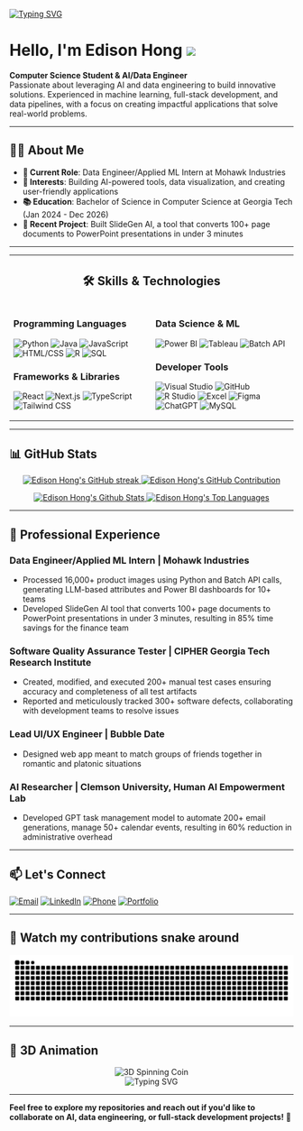 [![Typing SVG](https://readme-typing-svg.herokuapp.com/?color=DC143C&size=35&center=true&vCenter=true&width=1000&lines=Hello,+my+name+is+Edison;Keep+exploring!+:D)](https://git.io/typing-svg)

# Hello, I'm Edison Hong <img src="https://media.giphy.com/media/hvRJCLFzcasrR4ia7z/giphy.gif" width="30px"/>     
      
**Computer Science Student & AI/Data Engineer**          
Passionate about leveraging AI and data engineering to build innovative solutions. Experienced in machine learning, full-stack development, and data pipelines, with a focus on creating impactful applications that solve real-world problems.
   
---     

## 👨‍💻 About Me  

- **💼 Current Role**: Data Engineer/Applied ML Intern at Mohawk Industries 
- **🎯 Interests**: Building AI-powered tools, data visualization, and creating user-friendly applications
- **📚 Education**: Bachelor of Science in Computer Science at Georgia Tech (Jan 2024 - Dec 2026)
- **🔨 Recent Project**: Built SlideGen AI, a tool that converts 100+ page documents to PowerPoint presentations in under 3 minutes

---

<table align="center">
<tr>
<td colspan="2" align="center">

## 🛠️ Skills & Technologies

</td>
</tr>
<tr>
<td width="50%" valign="top">

### **Programming Languages**
![Python](https://img.shields.io/badge/Python-3474A7?style=plastic&logo=python&logoColor=white)
![Java](https://img.shields.io/badge/Java-FF4C00?style=plastic&logo=openjdk&logoColor=white)
![JavaScript](https://img.shields.io/badge/JavaScript-F7DF1E?style=plastic&logo=javascript&logoColor=black)
![HTML/CSS](https://img.shields.io/badge/HTML/CSS-E34C26?style=plastic&logo=html5&logoColor=white)
![R](https://img.shields.io/badge/R-276DC3?style=plastic&logo=r&logoColor=white)
![SQL](https://img.shields.io/badge/SQL-CC2927?style=plastic&logo=microsoft-sql-server&logoColor=white)

### **Frameworks & Libraries**
![React](https://img.shields.io/badge/React-20232A?style=plastic&logo=react&logoColor=61DAFB)
![Next.js](https://img.shields.io/badge/Next.js-000000?style=plastic&logo=next.js&logoColor=white)
![TypeScript](https://img.shields.io/badge/TypeScript-007ACC?style=plastic&logo=typescript&logoColor=white)
![Tailwind CSS](https://img.shields.io/badge/Tailwind_CSS-38B2AC?style=plastic&logo=tailwind-css&logoColor=white)

</td>
<td width="50%" valign="top">

### **Data Science & ML**
![Power BI](https://img.shields.io/badge/Power_BI-F2C811?style=plastic&logo=powerbi&logoColor=black)
![Tableau](https://img.shields.io/badge/Tableau-E97627?style=plastic&logo=tableau&logoColor=white)
![Batch API](https://img.shields.io/badge/Batch_API-4285F4?style=plastic&logo=google&logoColor=white)

### **Developer Tools**
![Visual Studio](https://img.shields.io/badge/Visual_Studio-5C2D91?style=plastic&logo=visual-studio&logoColor=white)
![GitHub](https://img.shields.io/badge/GitHub-100000?style=plastic&logo=github&logoColor=white)
![R Studio](https://img.shields.io/badge/RStudio-75AADB?style=plastic&logo=rstudio&logoColor=white)
![Excel](https://img.shields.io/badge/Excel-217346?style=plastic&logo=microsoft-excel&logoColor=white)
![Figma](https://img.shields.io/badge/Figma-F24E1E?style=plastic&logo=figma&logoColor=white)
![ChatGPT](https://img.shields.io/badge/ChatGPT-74aa9c?style=plastic&logo=openai&logoColor=white)
![MySQL](https://img.shields.io/badge/MySQL-00000F?style=plastic&logo=mysql&logoColor=white)

</td>
</tr>
</table>

---

## 📊 GitHub Stats

<p align="center">
  <a href="https://github.com/edison-hong">
    <img alt="Edison Hong's GitHub streak" src="https://github-readme-streak-stats.herokuapp.com/?user=edison-hong&theme=dark&hide_border=false&background=FFFFFF&border=800000&ring=800000&fire=800000&currStreakLabel=800000&currStreakNum=800000&sideNums=800000&sideLabels=800000&dates=800000" height="180px" width="49%"/>
  </a>
  <a href="https://github.com/edison-hong">
    <img alt="Edison Hong's GitHub Contribution" src="https://github-profile-summary-cards.vercel.app/api/cards/profile-details?username=edison-hong&theme=default" height="180px" width="49%"/>
  </a>
</p>

<p align="center">
  <a href="https://github.com/edison-hong">
    <img alt="Edison Hong's Github Stats" src="https://denvercoder1-github-readme-stats.vercel.app/api?username=edison-hong&show_icons=true&count_private=true&theme=dark&border_color=800000&bg_color=FFFFFF&title_color=800000&icon_color=800000&text_color=800000" height="180px" width="49%"/>
  </a>
  <a href="https://github.com/edison-hong">
    <img alt="Edison Hong's Top Languages" src="https://denvercoder1-github-readme-stats.vercel.app/api/top-langs/?username=edison-hong&langs_count=8&layout=compact&theme=dark&border_color=800000&bg_color=FFFFFF&title_color=800000&icon_color=800000&text_color=800000" height="180px" width="49%"/>
  </a>
</p>

---
## 💼 Professional Experience

### Data Engineer/Applied ML Intern | Mohawk Industries
- Processed 16,000+ product images using Python and Batch API calls, generating LLM-based attributes and Power BI dashboards for 10+ teams
- Developed SlideGen AI tool that converts 100+ page documents to PowerPoint presentations in under 3 minutes, resulting in 85% time savings for the finance team

### Software Quality Assurance Tester | CIPHER Georgia Tech Research Institute
- Created, modified, and executed 200+ manual test cases ensuring accuracy and completeness of all test artifacts
- Reported and meticulously tracked 300+ software defects, collaborating with development teams to resolve issues

### Lead UI/UX Engineer | Bubble Date
- Designed web app meant to match groups of friends together in romantic and platonic situations

### AI Researcher | Clemson University, Human AI Empowerment Lab
- Developed GPT task management model to automate 200+ email generations, manage 50+ calendar events, resulting in 60% reduction in administrative overhead

---
## 📫 Let's Connect

[![Email](https://img.shields.io/badge/Email-eddyhong6@yahoo.com-EA4335?style=flat&logo=gmail&logoColor=white)](mailto:eddyhong6@yahoo.com)
[![LinkedIn](https://img.shields.io/badge/LinkedIn-0077B5?style=flat&logo=linkedin&logoColor=white)](https://www.linkedin.com/in/edisonhong)
[![Phone](https://img.shields.io/badge/Phone-213--924--9145-25D366?style=flat&logo=whatsapp&logoColor=white)](tel:213-924-9145)
[![Portfolio](https://img.shields.io/badge/Portfolio-edisonhong.netlify.app-4285F4?style=flat&logo=google-chrome&logoColor=white)](https://edisonhong.netlify.app)

---

## 🐍 Watch my contributions snake around

<picture>
  <source media="(prefers-color-scheme: dark)" srcset="https://raw.githubusercontent.com/edison-hong/edison-hong/output/github-contribution-grid-snake-dark.svg">
  <source media="(prefers-color-scheme: light)" srcset="https://raw.githubusercontent.com/edison-hong/edison-hong/output/github-contribution-grid-snake.svg">
  <img alt="github contribution grid snake animation" src="https://raw.githubusercontent.com/edison-hong/edison-hong/output/github-contribution-grid-snake.svg">
</picture>

---

## 💫 3D Animation

<div align="center">
  <img src="https://raw.githubusercontent.com/Tarikul-Islam-Anik/Animated-Fluent-Emojis/master/Emojis/Objects/Coin.png" width="100" height="100" alt="3D Spinning Coin" />
</div>

<div align="center">
  <img src="https://readme-typing-svg.herokuapp.com?font=Fira+Code&pause=1000&color=800000&center=true&vCenter=true&width=435&lines=Thanks+for+visiting!;Let's+collaborate+on+exciting+projects!;AI+%7C+Data+Engineering+%7C+Full-Stack" alt="Typing SVG" />
</div>

---

**Feel free to explore my repositories and reach out if you'd like to collaborate on AI, data engineering, or full-stack development projects!** 🚀